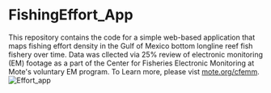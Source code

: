 # FishingEffort_App
This repository contains the code for a simple web-based application that maps fishing effort density in the Gulf of Mexico bottom longline reef fish fishery over time. Data was cllected via 25% review of electronic monitoring (EM) footage as a part of the Center for Fisheries Electronic Monitoring at Mote's voluntary EM program. To Learn more, please vist [mote.org/cfemm](mote.org/cfemm).
![Effort_app](https://github.com/knharrington/FishingEffort_App/assets/119336649/7ed61448-ac83-4be3-b2ad-da84f79b7f3a)
